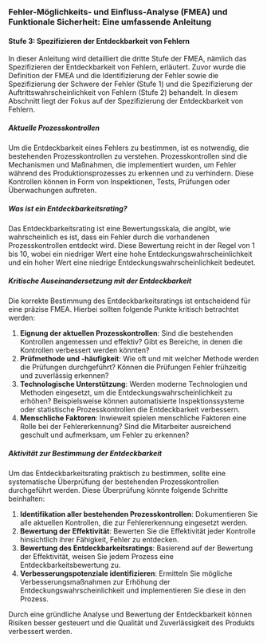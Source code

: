 ### Fehler-Möglichkeits- und Einfluss-Analyse (FMEA) und Funktionale Sicherheit: Eine umfassende Anleitung

#### Stufe 3: Spezifizieren der Entdeckbarkeit von Fehlern

In dieser Anleitung wird detailliert die dritte Stufe der FMEA, nämlich das Spezifizieren der Entdeckbarkeit von Fehlern, erläutert. Zuvor wurde die Definition der FMEA und die Identifizierung der Fehler sowie die Spezifizierung der Schwere der Fehler (Stufe 1) und die Spezifizierung der Auftrittswahrscheinlichkeit von Fehlern (Stufe 2) behandelt. In diesem Abschnitt liegt der Fokus auf der Spezifizierung der Entdeckbarkeit von Fehlern.

##### Aktuelle Prozesskontrollen

Um die Entdeckbarkeit eines Fehlers zu bestimmen, ist es notwendig, die bestehenden Prozesskontrollen zu verstehen. Prozesskontrollen sind die Mechanismen und Maßnahmen, die implementiert wurden, um Fehler während des Produktionsprozesses zu erkennen und zu verhindern. Diese Kontrollen können in Form von Inspektionen, Tests, Prüfungen oder Überwachungen auftreten.

##### Was ist ein Entdeckbarkeitsrating?

Das Entdeckbarkeitsrating ist eine Bewertungsskala, die angibt, wie wahrscheinlich es ist, dass ein Fehler durch die vorhandenen Prozesskontrollen entdeckt wird. Diese Bewertung reicht in der Regel von 1 bis 10, wobei ein niedriger Wert eine hohe Entdeckungswahrscheinlichkeit und ein hoher Wert eine niedrige Entdeckungswahrscheinlichkeit bedeutet.

##### Kritische Auseinandersetzung mit der Entdeckbarkeit

Die korrekte Bestimmung des Entdeckbarkeitsratings ist entscheidend für eine präzise FMEA. Hierbei sollten folgende Punkte kritisch betrachtet werden:

1. **Eignung der aktuellen Prozesskontrollen**: Sind die bestehenden Kontrollen angemessen und effektiv? Gibt es Bereiche, in denen die Kontrollen verbessert werden könnten?
2. **Prüfmethode und -häufigkeit**: Wie oft und mit welcher Methode werden die Prüfungen durchgeführt? Können die Prüfungen Fehler frühzeitig und zuverlässig erkennen?
3. **Technologische Unterstützung**: Werden moderne Technologien und Methoden eingesetzt, um die Entdeckungswahrscheinlichkeit zu erhöhen? Beispielsweise können automatisierte Inspektionssysteme oder statistische Prozesskontrollen die Entdeckbarkeit verbessern.
4. **Menschliche Faktoren**: Inwieweit spielen menschliche Faktoren eine Rolle bei der Fehlererkennung? Sind die Mitarbeiter ausreichend geschult und aufmerksam, um Fehler zu erkennen?

##### Aktivität zur Bestimmung der Entdeckbarkeit

Um das Entdeckbarkeitsrating praktisch zu bestimmen, sollte eine systematische Überprüfung der bestehenden Prozesskontrollen durchgeführt werden. Diese Überprüfung könnte folgende Schritte beinhalten:

1. **Identifikation aller bestehenden Prozesskontrollen**: Dokumentieren Sie alle aktuellen Kontrollen, die zur Fehlererkennung eingesetzt werden.
2. **Bewertung der Effektivität**: Bewerten Sie die Effektivität jeder Kontrolle hinsichtlich ihrer Fähigkeit, Fehler zu entdecken.
3. **Bewertung des Entdeckbarkeitsratings**: Basierend auf der Bewertung der Effektivität, weisen Sie jedem Prozess eine Entdeckbarkeitsbewertung zu.
4. **Verbesserungspotenziale identifizieren**: Ermitteln Sie mögliche Verbesserungsmaßnahmen zur Erhöhung der Entdeckungswahrscheinlichkeit und implementieren Sie diese in den Prozess.

Durch eine gründliche Analyse und Bewertung der Entdeckbarkeit können Risiken besser gesteuert und die Qualität und Zuverlässigkeit des Produkts verbessert werden.
